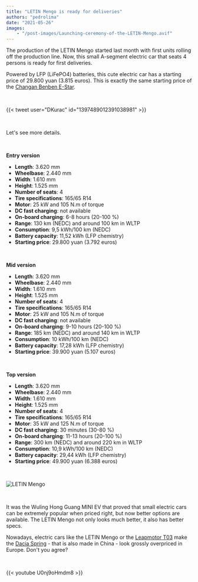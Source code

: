 ```yaml
---
title: "LETIN Mengo is ready for deliveries"
authors: "pedrolima"
date: "2021-05-26"
images: 
    - "/post-images/Launching-ceremony-of-the-LETIN-Mengo.avif"
---
```


The production of the LETIN Mengo started last month with first units rolling off the production line. Now, this small A-segment electric car that seats 4 persons is ready for first deliveries.

Powered by LFP (LiFePO4) batteries, this cute electric car has a starting price of 29.800 yuan (3.815 euros). This is exactly the same starting price of the [Changan Benben E-Star](/2021/05/20/changan-benben-e-star-gets-new-low-cost-edition/).

 

{{< tweet user="DKurac" id="1397489012391038981" >}}

 

Let's see more details.

 

**Entry version**

- **Length**: 3.620 mm
- **Wheelbase**: 2.440 mm
- **Width**: 1.610 mm
- **Height**: 1.525 mm
- **Number of seats**: 4
- **Tire specifications**: 165/65 R14
- **Motor**: 25 kW and 105 N.m of torque
- **DC fast charging**: not available
- **On-board charging**: 6-8 hours (20-100 %)
- **Range**: 130 km (NEDC) and around 100 km in WLTP
- **Consumption**: 9,5 kWh/100 km (NEDC)
- **Battery capacity**: 11,52 kWh (LFP chemistry)
- **Starting price**: 29.800 yuan (3.792 euros)

 

**Mid version**

- **Length**: 3.620 mm
- **Wheelbase**: 2.440 mm
- **Width**: 1.610 mm
- **Height**: 1.525 mm
- **Number of seats**: 4
- **Tire specifications**: 165/65 R14
- **Motor**: 25 kW and 105 N.m of torque
- **DC fast charging**: not available
- **On-board charging**: 9-10 hours (20-100 %)
- **Range**: 185 km (NEDC) and around 140 km in WLTP
- **Consumption**: 10 kWh/100 km (NEDC)
- **Battery capacity**: 17,28 kWh (LFP chemistry)
- **Starting price**: 39.900 yuan (5.107 euros)

 

**Top version**

- **Length**: 3.620 mm
- **Wheelbase**: 2.440 mm
- **Width**: 1.610 mm
- **Height**: 1.525 mm
- **Number of seats**: 4
- **Tire specifications**: 165/65 R14
- **Motor**: 35 kW and 125 N.m of torque
- **DC fast charging**: 30 minutes (30-80 %)
- **On-board charging**: 11-13 hours (20-100 %)
- **Range**: 300 km (NEDC) and around 220 km in WLTP
- **Consumption**: 10,9 kWh/100 km (NEDC)
- **Battery capacity**: 29,44 kWh (LFP chemistry)
- **Starting price**: 49.900 yuan (6.388 euros)

 

![LETIN Mengo](post-images/LETIN-Mengo.avif)

 

It was the Wuling Hong Guang MINI EV that proved that small electric cars can be extremely popular when priced right, but now better options are available. The LETIN Mengo not only looks much better, it also has better specs.

Nowadays, electric cars like the LETIN Mengo or the [Leapmotor T03](/2021/05/14/leapmotor-t03-gets-cheaper-with-lfp-battery/) make the [Dacia Spring](/2021/03/11/dacia-spring-has-its-price-revealed-in-france/) - that is also made in China - look grossly overpriced in Europe. Don't you agree?

 

{{< youtube U0nj9oHmdm8 >}}
